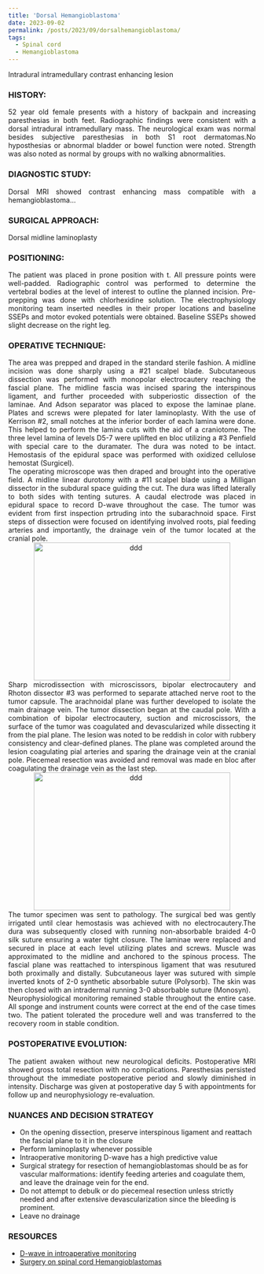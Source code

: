 ```yaml
---
title: 'Dorsal Hemangioblastoma'
date: 2023-09-02
permalink: /posts/2023/09/dorsalhemangioblastoma/
tags:
  - Spinal cord
  - Hemangioblastoma
---
```

Intradural intramedullary contrast enhancing lesion


### HISTORY: 
<div style="text-align: justify"> 52 year old female presents with a history of backpain and increasing paresthesias in both feet. Radiographic findings were consistent with a dorsal intradural intramedullary mass. The neurological exam was normal besides subjective paresthesias in both S1 root dermatomas.No hyposthesias or abnormal bladder or bowel function were noted. Strength was also noted as normal by groups with no walking abnormalities. </div> 

### DIAGNOSTIC STUDY: 
<div style="text-align: justify"> Dorsal MRI showed contrast enhancing mass compatible with 
  a hemangioblastoma... </div> 
  
### SURGICAL APPROACH:
Dorsal midline laminoplasty

### POSITIONING: 
<div style="text-align: justify"> The patient was placed in prone position 
  with t. All pressure points were well-padded. Radiographic control was performed to determine the vertebral bodies at the level of interest to outline the planned incision. Pre-prepping was done with chlorhexidine solution. The electrophysiology monitoring team inserted needles in their proper locations and 
  baseline SSEPs and motor evoked potentials were obtained. Baseline SSEPs showed slight decrease on the right leg. </div> 

### OPERATIVE TECHNIQUE:
<div style="text-align: justify"> The area was prepped and draped in the standard sterile fashion. A midline incision was done sharply using a #21 scalpel blade. Subcutaneous dissection was performed with monopolar electrocautery reaching the fascial plane. The midline fascia was incised sparing the interspinous ligament, and further proceeded with subperiostic dissection of the laminae. And Adson separator was placed to expose the laminae plane. Plates and screws were plepated for later laminoplasty. With the use of Kerrison #2, small notches at the inferior border of each lamina were done. This helped to perform the lamina cuts with the aid of a craniotome. The three level lamina of levels D5-7 were uplifted en bloc utilizing a #3 Penfield with special care to the duramater. The dura was noted to be intact. Hemostasis of the epidural space was performed with oxidized cellulose hemostat (Surgicel). </div> 

<div style="text-align: justify"> The operating microscope was then draped and brought into the operative field. A midline linear durotomy with a #11 scalpel blade using a Milligan dissector in the subdural space guiding the cut. The dura was lifted laterally to both sides with tenting sutures. A caudal electrode was placed in epidural space to record D-wave throughout the case. The tumor was evident from first inspection prtruding into the subarachnoid space. First steps of dissection were focused on identifying involved roots, pial feeding arteries and importantly, the drainage vein of the tumor located at the cranial pole. </div> 

<div align="center">
       <img src="https://lsainzvillalba.github.io/images/hemangioblastoma1.png" alt="ddd" width="400" height="280">
   </div>
   
<div style="text-align: justify"> Sharp microdissection with microscissors, bipolar electrocautery and Rhoton dissector #3 was performed to separate attached nerve root to the tumor capsule. The arachnoidal plane was further developed to isolate the main drainage vein. The tumor dissection began at the caudal pole. With a combination of bipolar electrocautery, suction and microscissors, the surface of the tumor was coagulated and devascularized while dissecting it from the pial plane. The lesion was noted to be reddish in color with rubbery consistency and clear-defined planes. The plane was completed around the lesion coagulating pial arteries and sparing the drainage vein at the cranial pole. Piecemeal resection was avoided and removal was made en bloc after coagulating the drainage vein as the last step. </div> 

<div align="center">
       <img src="https://lsainzvillalba.github.io/images/hemangioblastoma2.png" alt="ddd" width="400" height="280">
   </div>
   
<div style="text-align: justify"> The tumor specimen was sent to pathology. The surgical bed was gently irrigated until clear hemostasis was achieved with no electrocautery.The dura was subsequently closed with running non-absorbable braided 4-0 silk suture ensuring a water tight closure. The laminae were replaced and secured in place at each level utilizing plates and screws. Muscle was approximated to the midline and anchored to the spinous process. The fascial plane was reattached to interspinous ligament that was resutured both proximally and distally. Subcutaneous layer was sutured with simple inverted 
  knots of 2-0 synthetic absorbable suture (Polysorb). The skin was then closed with an intradermal running 3-0 absorbable suture 
  (Monosyn). </div> 

<div style="text-align: justify"> Neurophysiological monitoring remained stable throughout the entire case. All sponge and instrument counts were correct at the end of the case times two. The patient tolerated the procedure well and was transferred 
  to the recovery room in stable condition.</div> 

### POSTOPERATIVE EVOLUTION: 
<div style="text-align: justify"> The patient awaken without new neurological deficits. Postoperative MRI showed gross total resection with no complications. Paresthesias persisted throughout the immediate postoperative period and slowly diminished in intensity. Discharge was given at postoperative day 5 with appointments for follow up and neurophysiology re-evaluation. </div> 

### NUANCES AND DECISION STRATEGY
- On the opening dissection, preserve interspinous ligament and reattach the fascial plane to it in the closure
- Perform laminoplasty whenever possible
- Intraoperative monitoring D-wave has a high predictive value
- Surgical strategy for resection of hemangioblastomas should be as for vascular malformations: identify feeding arteries and coagulate them, and leave the drainage vein for the end.
- Do not attempt to debulk or do piecemeal resection unless strictly needed and after extensive devascularization since the bleeding is prominent.
- Leave no drainage
  
### RESOURCES
- [D-wave in introaperative monitoring](https://pubmed.ncbi.nlm.nih.gov/23161419/)
- [Surgery on spinal cord Hemangioblastomas](https://link.springer.com/article/10.1007/s13760-020-01420-4)
